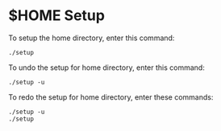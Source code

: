 $HOME Setup
===========
To setup the home directory, enter this command:

    ./setup

To undo the setup for home directory, enter this command:

    ./setup -u

To redo the setup for home directory, enter these commands:

    ./setup -u
    ./setup
